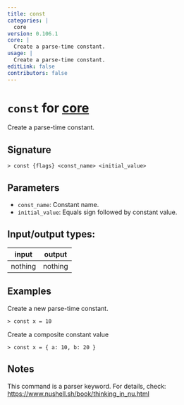 ```yaml
---
title: const
categories: |
  core
version: 0.106.1
core: |
  Create a parse-time constant.
usage: |
  Create a parse-time constant.
editLink: false
contributors: false
---
```

<!-- This file is automatically generated. Please edit the command in https://github.com/nushell/nushell instead. -->

# `const` for [core](/commands/categories/core.md)

<div class='command-title'>Create a parse-time constant.</div>

## Signature

```> const {flags} <const_name> <initial_value>```

## Parameters

 -  `const_name`: Constant name.
 -  `initial_value`: Equals sign followed by constant value.


## Input/output types:

| input   | output  |
| ------- | ------- |
| nothing | nothing |
## Examples

Create a new parse-time constant.
```nu
> const x = 10

```

Create a composite constant value
```nu
> const x = { a: 10, b: 20 }

```

## Notes
This command is a parser keyword. For details, check:
  https://www.nushell.sh/book/thinking_in_nu.html